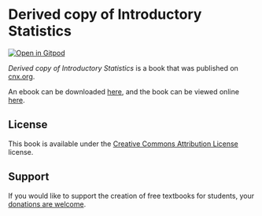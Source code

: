 # Derived copy of Introductory Statistics

[![Open in Gitpod](https://gitpod.io/button/open-in-gitpod.svg)](https://gitpod.io/from-referrer/)

_Derived copy of Introductory Statistics_ is a book that was published on [cnx.org](https://cnx.org/).

An ebook can be downloaded [here](https://github.com/cnx-user-books/cnxbook-derived-copy-of-introductory-statistics/releases/latest), and the book can be viewed online [here](https://github.com/cnx-user-books/cnxbook-derived-copy-of-introductory-statistics/releases/latest).

## License
This book is available under the [Creative Commons Attribution License](./LICENSE) license.

## Support
If you would like to support the creation of free textbooks for students, your [donations are welcome](https://riceconnect.rice.edu/donation/support-openstax-banner).
